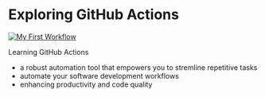 # Exploring GitHub Actions
[![My First Workflow](https://github.com/jtfernandesGit/github_actions_1/actions/workflows/first-example.yml/badge.svg)](https://github.com/jtfernandesGit/github_actions_1/actions/workflows/first-example.yml)


Learning GitHub Actions

 - a robust automation tool that empowers you to stremline repetitive tasks
 - automate your software development workflows
 - enhancing productivity and code quality



